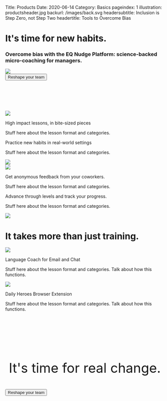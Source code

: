 Title: Products
Date: 2020-06-14
Category: Basics
pageindex: 1
illustration: productsheader.jpg
backurl: /images/back.svg
headersubtitle: Inclusion is Step Zero, not Step Two
headertitle: Tools to Overcome Bias

<a name="nudge"></a>
<div class="row mt-4 mb-5 align-items-end">
    <div class="col-lg-4"><h1 class="main-title">It's time for new habits.</h1></div>
    <div class="offset-lg-2 col-lg-6"><h3>Overcome bias with the EQ Nudge Platform: science-backed micro-coaching for managers.</h3></div>
</div>

<div class="row">
<img src="/images/eqsuite.webp"/>
</div>

<div class="row mt-5 mb-5">
    <div class="col">
        <div class="form-group text-center">
            <button class="orange-button" data-toggle="modal" data-target="#exampleModalCenter" style="float: none; margin-left: 0;">
                <a>Reshape your team</a>
            </button>
        </div>
    </div>
</div>

<div class="row" style="padding-top: 6rem;">
    <div class="offset-lg-2 col-lg-4">
        <img src="/images/lessons-screenshots_430w.webp"/>
    </div>  
    <div class="col-lg-4 mt-5">
        <p class="tertiary-title">High impact lessons, in bite-sized pieces</p>
        <p>Stuff here about the lesson format and categories.</p>
    </div>
</div>

<div class="row align-items-center">
    <div class="offset-lg-2 col-lg-4">
        <p class="tertiary-title">Practice new habits in real-world settings</p>
        <p>Stuff here about the lesson format and categories.</p>
    </div>
    <div class="col-lg-4">
        <img src="/images/practices-screenshots_430w.webp"/>
    </div>  
</div>

<div class="row" >
    <div class="offset-lg-2 col-lg-4">
        <img src="/images/feedback-screenshot_360w.webp"/>
    </div>  
    <div class="col-lg-4 mt-5">
        <p class="tertiary-title">Get anonymous feedback from your coworkers.</p>
        <p>Stuff here about the lesson format and categories.</p>
    </div>
</div>

<div class="row align-items-center">
    <div class="offset-lg-2 col-lg-4">
        <p class="tertiary-title">Advance through levels and track your progress.</p>
        <p>Stuff here about the lesson format and categories.</p>
    </div>
    <div class="col-lg-4">
        <img src="/images/progress-screenshots_430w.webp"/>
    </div>  
</div>


<div class="row mt-5">
<div class="col-lg-5">
    <h1 class="main-title">It takes more than just training.</h1>
    </div>
</div>

<a name="words"></a>
<div class="row align-items-center">
    <div class="col-lg-6 text-center">
        <img src="/images/macbookpro-eqword_650w.webp"/>
    </div>
    <div class="col-lg-6">
        <p class="tertiary-title">Language Coach for Email and Chat</p>
        <p>Stuff here about the lesson format and categories. Talk about how this functions.</p>
    </div>  
</div>

<a name="daily"></a>
<div class="row align-items-center mt-1">
    <div class="col-lg-6 text-center">
        <img src="/images/eqdaily-inventor_500w.webp"/>
    </div>
    <div class="col-lg-6">
        <p class="tertiary-title">Daily Heroes Browser Extension</p>
        <p>Stuff here about the lesson format and categories. Talk about how this functions.</p>
    </div>  
</div>

<div class="row justify-content-center text-center" style="padding-top: 6rem;">
<div class="col">
    <p class="tertiary-title" style="font-size: 3em; text-align: center;">It's time for real change.</p>
    </div>
</div>

<div class="row mt-5 mb-5" style="padding-bottom: 6rem;">
    <div class="col">
        <div class="form-group text-center">
            <button class="orange-button" data-toggle="modal" data-target="#exampleModalCenter" style="float: none; margin-left: 0;">
                <a>Reshape your team</a>
            </button>
        </div>
    </div>
</div>